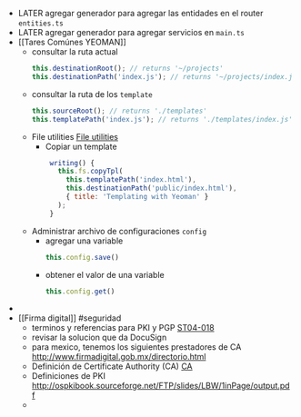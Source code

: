 - LATER agregar generador para agregar las entidades en el router `entities.ts`
- LATER agregar generador para agregar servicios en `main.ts`
- [[Tares Comúnes YEOMAN]]
	- consultar la ruta actual
	   ```js
	  this.destinationRoot(); // returns '~/projects'
	  this.destinationPath('index.js'); // returns '~/projects/index.js'
	  ```
	- consultar la ruta de los `template`
	  ```js
	  this.sourceRoot(); // returns './templates' 
	  this.templatePath('index.js'); // returns './templates/index.js'
	  ```
	- File utilities [File utilities](https://github.com/sboudrias/mem-fs-editor)
		- Copiar un template
		  ```js
		   writing() {
		     this.fs.copyTpl(
		       this.templatePath('index.html'),
		       this.destinationPath('public/index.html'),
		       { title: 'Templating with Yeoman' }
		     );
		   }
		  ```
	- Administrar archivo de configuraciones `config`
		- agregar una variable
		  ```js
		  this.config.save()
		  ```
		- obtener el valor de una variable
		  ```js
		  this.config.get()
		  ```
-
- [[Firma digital]] #seguridad
	- terminos y referencias para PKI y PGP [ST04-018](https://www.cisa.gov/uscert/ncas/tips/ST04-018)
	- revisar la solucion que da DocuSign
	- para mexico, tenemos los siguientes prestadores de CA http://www.firmadigital.gob.mx/directorio.html
	- Definición de Certificate Authority (CA) [CA](https://www.docusign.com/how-it-works/electronic-signature/digital-signature/digital-signature-faq#cert)
	- Definiciones de PKI http://ospkibook.sourceforge.net/FTP/slides/LBW/1inPage/output.pdf
	-